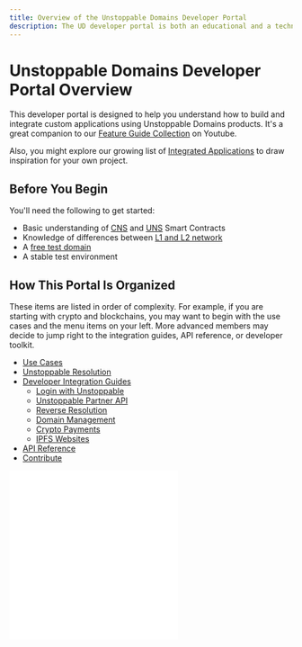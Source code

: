 ```yaml
---
title: Overview of the Unstoppable Domains Developer Portal
description: The UD developer portal is both an educational and a technical resource. We hope it will be equally useful for both technical and non-technical readers.
---
```


# Unstoppable Domains Developer Portal Overview

This developer portal is designed to help you understand how to build and integrate custom applications using Unstoppable Domains products.
It's a great companion to our [Feature Guide Collection](https://youtube.com/playlist?list=PLkKiQerk3s0AbMvBafwmJdR8pv7qPYeL-) on Youtube.

Also, you might explore our growing list of [Integrated Applications](https://unstoppabledomains.com/apps) to draw inspiration for your own project.

## Before You Begin

You'll need the following to get started:
- Basic understanding of [CNS](/developer-toolkit/reference/smart-contracts/cns-smart-contracts.md) and [UNS](/developer-toolkit/reference/smart-contracts/uns-smart-contracts.md) Smart Contracts
- Knowledge of differences between [L1 and L2 network](/manage-domains/polygon-overview.md)
- A [free test domain](test-domains/etherscan.md)
- A stable test environment

## How This Portal Is Organized

These items are listed in order of complexity. For example, if you are starting with crypto and blockchains, you may want to begin with the use cases and the menu items on your left. More advanced members may decide to jump right to the integration guides, API reference, or developer toolkit.

- [Use Cases](/use-cases/index.mdx)
- [Unstoppable Resolution](/developer-toolkit/index.md)
- [Developer Integration Guides](/guides.mdx)
  - [Login with Unstoppable](/login-with-unstoppable/index.md)
  - [Unstoppable Partner API](/partner/index.md)
  - [Reverse Resolution](/reverse-resolution/index.md)
  - [Domain Management](/manage-domains/index.md)
  - [Crypto Payments](/crypto-payments/index.md)
  - [IPFS Websites](/d-websites/index.md)
- [API Reference](/openapi/resolution.page.yaml)
- [Contribute](/contribute/unstoppable-quests.md)

<embed src="/snippets/_discord.md" />

<embed src="/snippets/_developer-survey-embed.md" />

